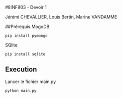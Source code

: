 #8INF803 - Devoir 1

Jérémi CHEVALLIER, Louis Bertin, Marine VANDAMME

##Prérequis
MogoDB
```
pip install pymongo
```
SQlite
```
pip install sqlite
```

## Execution
Lancer le fichier main.py
```
python main.py
```